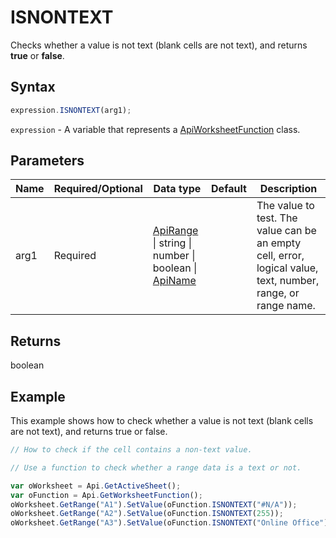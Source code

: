 # ISNONTEXT

Checks whether a value is not text (blank cells are not text), and returns **true** or **false**.

## Syntax

```javascript
expression.ISNONTEXT(arg1);
```

`expression` - A variable that represents a [ApiWorksheetFunction](../ApiWorksheetFunction.md) class.

## Parameters

| **Name** | **Required/Optional** | **Data type** | **Default** | **Description** |
| ------------- | ------------- | ------------- | ------------- | ------------- |
| arg1 | Required | [ApiRange](../../ApiRange/ApiRange.md) \| string \| number \| boolean \| [ApiName](../../ApiName/ApiName.md) |  | The value to test. The value can be an empty cell, error, logical value, text, number, range, or range name. |

## Returns

boolean

## Example

This example shows how to check whether a value is not text (blank cells are not text), and returns true or false.

```javascript editor-xlsx
// How to check if the cell contains a non-text value.

// Use a function to check whether a range data is a text or not.

var oWorksheet = Api.GetActiveSheet();
var oFunction = Api.GetWorksheetFunction();
oWorksheet.GetRange("A1").SetValue(oFunction.ISNONTEXT("#N/A"));
oWorksheet.GetRange("A2").SetValue(oFunction.ISNONTEXT(255));
oWorksheet.GetRange("A3").SetValue(oFunction.ISNONTEXT("Online Office"));
```
